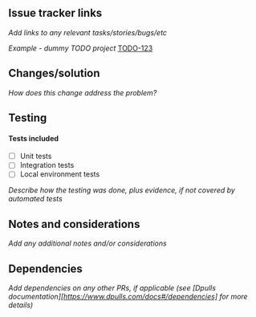 ## Issue tracker links
_Add links to any relevant tasks/stories/bugs/etc_

*Example - dummy TODO project*
[TODO-123](https://bitsomx.atlassian.net/browse/TODO-123)

## Changes/solution
_How does this change address the problem?_

## Testing

#### Tests included
- [ ] Unit tests
- [ ] Integration tests
- [ ] Local environment tests

_Describe how the testing was done, plus evidence, if not covered by automated tests_

## Notes and considerations
_Add any additional notes and/or considerations_

## Dependencies

_Add dependencies on any other PRs, if applicable (see [Dpulls documentation][https://www.dpulls.com/docs#/dependencies] for more details)_
